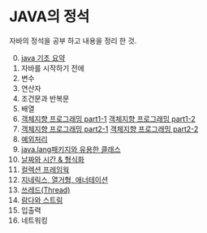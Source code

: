 # JAVA의 정석

자바의 정석을 공부 하고 내용을 정리 한 것.

0. [java 기초 요약](00%20Java%20기초.md)
1. 자바를 시작하기 전에
2. 변수
3. 연산자
4. 조건문과 반복문
5. 배열
6. [객체지향 프로그래밍 part1-1](06%20객체지향%20프로그래밍%20Part1-1.md)
   [객체지향 프로그래밍 part1-2](06%20객체지향%20프로그래밍%20Part1-2.md)
7. [객체지향 프로그래밍 part2-1](07%20객체지향%20프로그래밍%20part2-1.md)
   [객체지향 프로그래밍 part2-2](07%20객체지향%20프로그래밍%20part2-2.md)
8. [예외처리](08%20예외처리.md)
9. [java.lang패키지와 유용한 클래스](09%20java.lang패키지와%20유용한%20클래스.md)
10. [날짜와 시간 & 형식화](10%20날짜와%20시간%20&%20형식화.md)
11. [컬렉션 프레임웍](11%20컬렉션%20프레임웍.md)
12. [지네릭스, 열거형, 애너테이션](12%20지네릭스,%20열거형,%20애너테이션.md)
13. [쓰레드(Thread)](<13%20쓰레드(Thread).md>)
14. [람다와 스트림](14%20람다와%20스트림.md)
15. 입출력
16. 네트워킹
